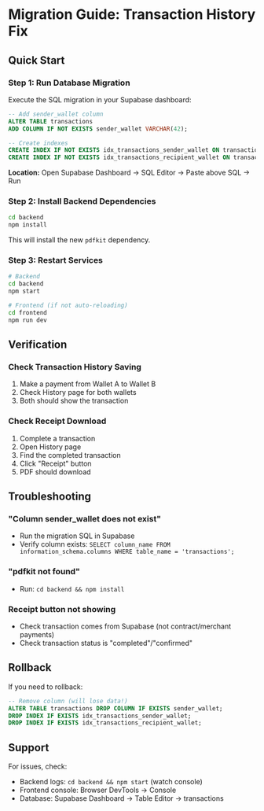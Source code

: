 # Migration Guide: Transaction History Fix

## Quick Start

### Step 1: Run Database Migration
Execute the SQL migration in your Supabase dashboard:

```sql
-- Add sender_wallet column
ALTER TABLE transactions 
ADD COLUMN IF NOT EXISTS sender_wallet VARCHAR(42);

-- Create indexes
CREATE INDEX IF NOT EXISTS idx_transactions_sender_wallet ON transactions(sender_wallet);
CREATE INDEX IF NOT EXISTS idx_transactions_recipient_wallet ON transactions(recipient_wallet);
```

**Location:** Open Supabase Dashboard → SQL Editor → Paste above SQL → Run

### Step 2: Install Backend Dependencies
```bash
cd backend
npm install
```

This will install the new `pdfkit` dependency.

### Step 3: Restart Services
```bash
# Backend
cd backend
npm start

# Frontend (if not auto-reloading)
cd frontend
npm run dev
```

## Verification

### Check Transaction History Saving
1. Make a payment from Wallet A to Wallet B
2. Check History page for both wallets
3. Both should show the transaction

### Check Receipt Download
1. Complete a transaction
2. Open History page
3. Find the completed transaction
4. Click "Receipt" button
5. PDF should download

## Troubleshooting

### "Column sender_wallet does not exist"
- Run the migration SQL in Supabase
- Verify column exists: `SELECT column_name FROM information_schema.columns WHERE table_name = 'transactions';`

### "pdfkit not found"
- Run: `cd backend && npm install`

### Receipt button not showing
- Check transaction comes from Supabase (not contract/merchant payments)
- Check transaction status is "completed"/"confirmed"

## Rollback

If you need to rollback:

```sql
-- Remove column (will lose data!)
ALTER TABLE transactions DROP COLUMN IF EXISTS sender_wallet;
DROP INDEX IF EXISTS idx_transactions_sender_wallet;
DROP INDEX IF EXISTS idx_transactions_recipient_wallet;
```

## Support

For issues, check:
- Backend logs: `cd backend && npm start` (watch console)
- Frontend console: Browser DevTools → Console
- Database: Supabase Dashboard → Table Editor → transactions


